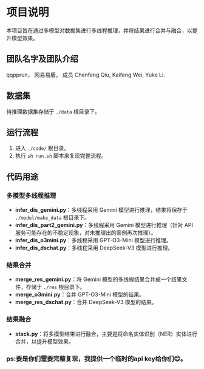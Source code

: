# 项目说明

本项目旨在通过多模型对数据集进行多线程推理，并将结果进行合并与融合，以提升模型效果。

## 团队名字及团队介绍
qqpprun， 网易易盾， 成员 Chenfeng Qiu, Kaifeng Wei, Yuke Li.

## 数据集

待推理数据集存储于 `./data` 根目录下。

## 运行流程

1. 进入 `./code/` 根目录。
2. 执行 `sh run.sh` 脚本来复现完整流程。

## 代码用途

### 多模型多线程推理

- **infer_dis_gemini.py**：多线程采用 Gemini 模型进行推理，结果将保存于 `./model/make_data` 根目录下。
- **infer_dis_part2_gemini.py**：多线程采用 Gemini 模型进行推理（针对 API 服务可能存在的不稳定现象，对未推理出的案例再次推理）。
- **infer_dis_o3mini.py**：多线程采用 GPT-O3-Mini 模型进行推理。
- **infer_dis_dschat.py**：多线程采用 DeepSeek-V3 模型进行推理。

### 结果合并

- **merge_res_gemini.py**：将 Gemini 模型的多线程结果合并成一个结果文件，存储于 `./res` 根目录下。
- **merge_o3mini.py**：合并 GPT-O3-Mini 模型的结果。
- **merge_res_dschat.py**：合并 DeepSeek-V3 模型的结果。

### 结果融合

- **stack.py**：将多模型结果进行融合，主要是将命名实体识别（NER）实体进行合并，以提升模型效果。


### ps:要是你们需要完整复现，我提供一个临时的api key给你们😊。

